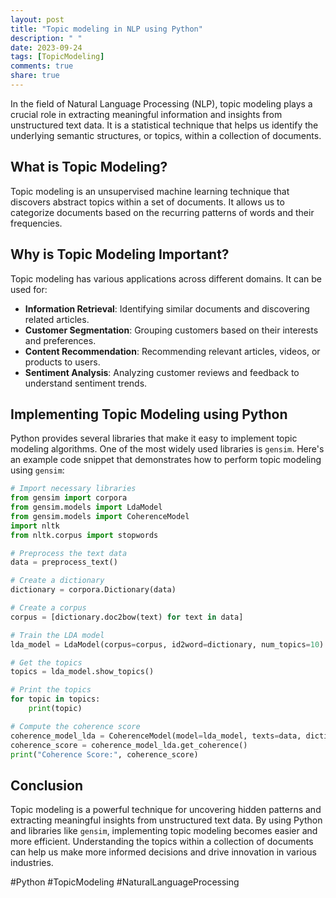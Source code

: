```yaml
---
layout: post
title: "Topic modeling in NLP using Python"
description: " "
date: 2023-09-24
tags: [TopicModeling]
comments: true
share: true
---
```


In the field of Natural Language Processing (NLP), topic modeling plays a crucial role in extracting meaningful information and insights from unstructured text data. It is a statistical technique that helps us identify the underlying semantic structures, or topics, within a collection of documents.

## What is Topic Modeling?

Topic modeling is an unsupervised machine learning technique that discovers abstract topics within a set of documents. It allows us to categorize documents based on the recurring patterns of words and their frequencies.

## Why is Topic Modeling Important?

Topic modeling has various applications across different domains. It can be used for:

- **Information Retrieval**: Identifying similar documents and discovering related articles.
- **Customer Segmentation**: Grouping customers based on their interests and preferences.
- **Content Recommendation**: Recommending relevant articles, videos, or products to users.
- **Sentiment Analysis**: Analyzing customer reviews and feedback to understand sentiment trends.

## Implementing Topic Modeling using Python

Python provides several libraries that make it easy to implement topic modeling algorithms. One of the most widely used libraries is `gensim`. Here's an example code snippet that demonstrates how to perform topic modeling using `gensim`:

```python
# Import necessary libraries
from gensim import corpora
from gensim.models import LdaModel
from gensim.models import CoherenceModel
import nltk
from nltk.corpus import stopwords

# Preprocess the text data
data = preprocess_text()

# Create a dictionary
dictionary = corpora.Dictionary(data)

# Create a corpus
corpus = [dictionary.doc2bow(text) for text in data]

# Train the LDA model
lda_model = LdaModel(corpus=corpus, id2word=dictionary, num_topics=10)

# Get the topics
topics = lda_model.show_topics()

# Print the topics
for topic in topics:
    print(topic)

# Compute the coherence score
coherence_model_lda = CoherenceModel(model=lda_model, texts=data, dictionary=dictionary, coherence='c_v')
coherence_score = coherence_model_lda.get_coherence()
print("Coherence Score:", coherence_score)
```

## Conclusion

Topic modeling is a powerful technique for uncovering hidden patterns and extracting meaningful insights from unstructured text data. By using Python and libraries like `gensim`, implementing topic modeling becomes easier and more efficient. Understanding the topics within a collection of documents can help us make more informed decisions and drive innovation in various industries.

#Python #TopicModeling #NaturalLanguageProcessing